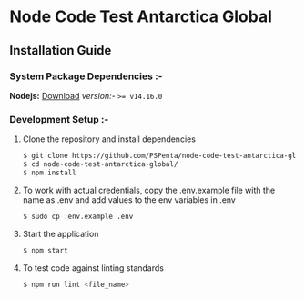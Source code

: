 # Node Code Test Antarctica Global

## Installation Guide

### System Package Dependencies :-
 **Nodejs:** [Download](https://nodejs.org/en/download/)
_version:-_ `>= v14.16.0`

### Development Setup :-
1. Clone the repository and install dependencies
	 ```bash
	 $ git clone https://github.com/PSPenta/node-code-test-antarctica-global.git
	 $ cd node-code-test-antarctica-global/
	 $ npm install
	```
2. To work with actual credentials, copy the .env.example file with the name as .env and add values to the env variables in .env
	```bash
	$ sudo cp .env.example .env
	```
3. Start the application
	```bash
	$ npm start
	```
4. To test code against linting standards
	```bash
	$ npm run lint <file_name>
	```
